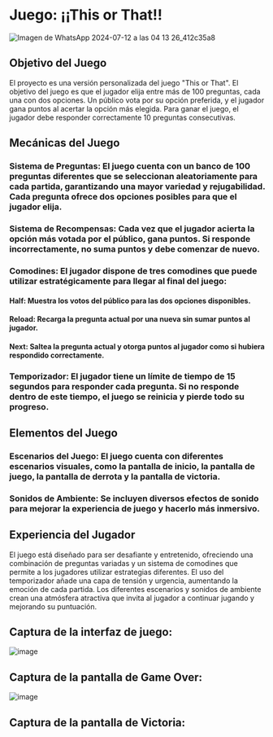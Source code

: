 # Juego: ¡¡This or That!!
![Imagen de WhatsApp 2024-07-12 a las 04 13 26_412c35a8](https://github.com/user-attachments/assets/79223f87-e0fe-46c1-94a1-9a7abf251ff2)


## Objetivo del Juego

El proyecto es una versión personalizada del juego "This or That". El objetivo del juego es que el jugador elija entre más de 100 preguntas, cada una con dos opciones. Un público vota por su opción preferida, y el jugador gana puntos al acertar la opción más elegida. Para ganar el juego, el jugador debe responder correctamente 10 preguntas consecutivas.


## Mecánicas del Juego
### Sistema de Preguntas: El juego cuenta con un banco de 100 preguntas diferentes que se seleccionan aleatoriamente para cada partida, garantizando una mayor variedad y rejugabilidad. Cada pregunta ofrece dos opciones posibles para que el jugador elija.
### Sistema de Recompensas: Cada vez que el jugador acierta la opción más votada por el público, gana puntos. Si responde incorrectamente, no suma puntos y debe comenzar de nuevo.
### Comodines: El jugador dispone de tres comodines que puede utilizar estratégicamente para llegar al final del juego:
#### Half: Muestra los votos del público para las dos opciones disponibles.
#### Reload: Recarga la pregunta actual por una nueva sin sumar puntos al jugador.
#### Next: Saltea la pregunta actual y otorga puntos al jugador como si hubiera respondido correctamente.

### Temporizador: El jugador tiene un límite de tiempo de 15 segundos para responder cada pregunta. Si no responde dentro de este tiempo, el juego se reinicia y pierde todo su progreso.

## Elementos del Juego

### Escenarios del Juego: El juego cuenta con diferentes escenarios visuales, como la pantalla de inicio, la pantalla de juego, la pantalla de derrota y la pantalla de victoria.

### Sonidos de Ambiente: Se incluyen diversos efectos de sonido para mejorar la experiencia de juego y hacerlo más inmersivo.

## Experiencia del Jugador
El juego está diseñado para ser desafiante y entretenido, ofreciendo una combinación de preguntas variadas y un sistema de comodines que permite a los jugadores utilizar estrategias diferentes. El uso del temporizador añade una capa de tensión y urgencia, aumentando la emoción de cada partida. Los diferentes escenarios y sonidos de ambiente crean una atmósfera atractiva que invita al jugador a continuar jugando y mejorando su puntuación.

## Captura de la interfaz de juego:
![image](https://github.com/user-attachments/assets/f06af55e-4e99-4106-bd72-481074f60ab9)

## Captura de la pantalla de Game Over:
![image](https://github.com/user-attachments/assets/af359e28-0e6b-4675-8d2e-0b1eeb444420)

## Captura de la pantalla de Victoria:




